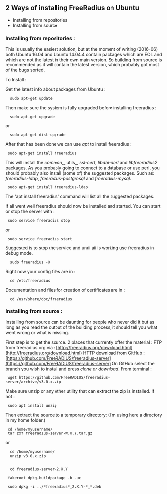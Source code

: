## 2 Ways of installing FreeRadius on Ubuntu 

* Installing from repositories 
* Installing from source 

### Installing from repositories :

This is usually the easiest solution, but at the moment of writing (2016-06) both Ubuntu 16.04 and Ubuntu 14.04.4 contain packages which are EOL and which are not the latest in their own main version. So building from source is recommended as it will contain the latest version, which probably got most of the bugs sorted.

To Install :

Get the latest info about packages from Ubuntu :

      sudo apt-get update 

Then make sure the system is fully upgraded before installing freeradius :

      sudo apt-get upgrade

or

      sudo apt-get dist-upgrade

After that has been done we can use _apt_ to install freeradius :

     sudo apt-get install freeradius 

This will install the _common_,_ utils_, _ssl-cert_, _libdbi-perl_ and _libfreeradius2_ packages. As you probably going to connect to a database or use perl, you should probably also install (some of) the suggested packages. Such as: _freeradius-ldap_, _freeradius-postgresql_ and _freeradius-mysql_.

     sudo apt-get install freeradius-ldap        

The 'apt install freeradius' command will list all the suggested packages.

If all went well freeradius should now be installed and started. You can start or stop the server with :

     sudo service freeradius stop

or

     sudo service freeradius start

Suggested is to stop the service and until all is working use freeradius in debug mode.

      sudo freeradius -X

Right now your config files are in  :

      cd /etc/freeradius

Documentation and files for creation of certificates are in : 

      cd /usr/share/doc/freeradius


### Installing from source :

Installing from source can be daunting for people who never did it but as long as you read the output of the building process, it should tell you what went wrong or what is missing.

First step is to get the source. 2 places that currently offer the material :
FTP from freeradius.org via : [http://freeradius.org/download.html](http://freeradius.org/download.html)
HTTP download from GitHub : [https://github.com/FreeRADIUS/freeradius-server](https://github.com/FreeRADIUS/freeradius-server)
On GitHub select the branch you wish to install and press _clone or download_.
From terminal :

     wget https://github.com/FreeRADIUS/freeradius-server/archive/v3.0.x.zip

Make sure unzip or any other utility that can extract the zip is installed. If not :

     sudo apt install unzip

Then extract the source to a temporary directory: (I'm using here a directory in my home folder.)

     cd /home/myusername/
     tar zxf freeradius-server-W.X.Y.tar.gz

or 

      cd /home/myusername/
      unzip v3.0.x.zip


      cd freeradius-server-2.X.Y
 
     fakeroot dpkg-buildpackage -b -uc	 
 
     sudo dpkg -i ../*freeradius*_2.X.Y-*_*.deb

 
